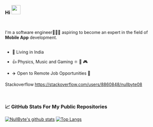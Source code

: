 ### Hi <img src="https://raw.githubusercontent.com/wasabeef/wasabeef/master/icons/wave.gif" width="30px">
<br/>

I'm a software engineer👨🏻‍💻 aspiring to become an expert in the field of **Mobile App** development.
<br/>
<br/>


- 📍 Living in India

- 👍 Physics, Music and Gaming ⚛️ 🎵 🎮

- ✈️ Open to Remote Job Opportunities 🍻




Stackoverflow https://stackoverflow.com/users/8860848/nullbyte08

<br/>

### 📈 GitHub Stats For My **Public Repositories**

[![NullByte's github stats](https://github-readme-stats.vercel.app/api?username=NullByte08&show_icons=true&line_height=21&show_icons=true&theme=vue&hide_border=true)](https://github.com/anuraghazra/github-readme-stats)
[![Top Langs](https://github-readme-stats.vercel.app/api/top-langs/?username=NullByte08&show_icons=true&layout=compact&theme=vue&hide_border=true)](https://github.com/anuraghazra/github-readme-stats)
